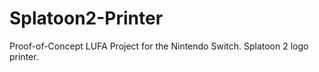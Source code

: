 # Splatoon2-Printer
Proof-of-Concept LUFA Project for the Nintendo Switch. Splatoon 2 logo printer.
